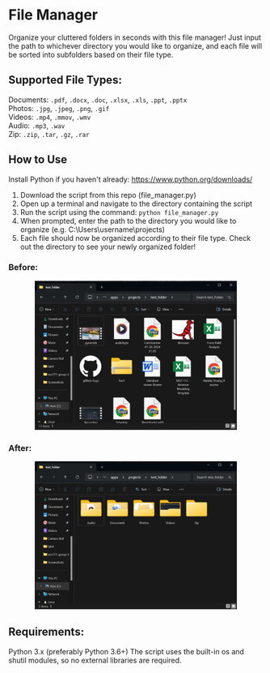 # File Manager
Organize your cluttered folders in seconds with this file manager! 
Just input the path to whichever directory you would like to organize, and each file will be sorted into subfolders based on their file type.

## Supported File Types: 
Documents: `.pdf`, `.docx`, `.doc`, `.xlsx`, `.xls`, `.ppt`, `.pptx`  
Photos: `.jpg`, `.jpeg`, `.png`, `.gif`  
Videos: `.mp4`, `.mmov`, `.wmv`  
Audio: `.mp3`, `.wav`  
Zip: `.zip`, `.tar`, `.gz`, `.rar`  

## How to Use
Install Python if you haven't already: https://www.python.org/downloads/
1. Download the script from this repo (file_manager.py)
2. Open up a terminal and navigate to the directory containing the script
3. Run the script using the command: `python file_manager.py`
4. When prompted, enter the path to the directory you would like to organize (e.g. C:\Users\username\projects)
5. Each file should now be organized according to their file type. Check out the directory to see your newly organized folder!

### Before: 
<p align="center">
  <img src="images/before.png" alt="Directory before running the script" width=400px/>
</p>

### After: 
<p align="center">
  <img src="images/after.png" alt="Directory after running the script" width=400px/>
</p>

## Requirements:
Python 3.x (preferably Python 3.6+)
The script uses the built-in os and shutil modules, so no external libraries are required.
